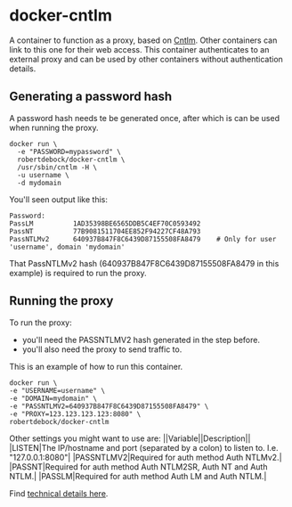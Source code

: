 # docker-cntlm
A container to function as a proxy, based on [Cntlm](http://cntlm.sourceforge.net). Other containers can link to this one for their web access. This container authenticates to an external proxy and can be used by other containers without authentication details.

## Generating a password hash
A password hash needs te be generated once, after which is can be used when running the proxy.

    docker run \
      -e "PASSWORD=mypassword" \
      robertdebock/docker-cntlm \
      /usr/sbin/cntlm -H \
      -u username \
      -d mydomain

You'll seen output like this:

    Password: 
    PassLM          1AD35398BE6565DDB5C4EF70C0593492
    PassNT          77B9081511704EE852F94227CF48A793
    PassNTLMv2      640937B847F8C6439D87155508FA8479    # Only for user 'username', domain 'mydomain'

That PassNTLMv2 hash (640937B847F8C6439D87155508FA8479 in this example) is required to run the proxy.

## Running the proxy
To run the proxy:
- you'll need the PASSNTLMV2 hash generated in the step before.
- you'll also need the proxy to send traffic to.

This is an example of how to run this container.
 
    docker run \
    -e "USERNAME=username" \
    -e "DOMAIN=mydomain" \
    -e "PASSNTLMV2=640937B847F8C6439D87155508FA8479" \
    -e "PROXY=123.123.123.123:8080" \
    robertdebock/docker-cntlm

Other settings you might want to use are:
||Variable||Description||
|LISTEN|The IP/hostname and port (separated by a colon) to listen to. I.e. "127.0.0.1:8080"|
|PASSNTLMV2|Required for auth method Auth NTLMv2.|
|PASSNT|Required for auth method Auth NTLM2SR, Auth NT and Auth NTLM.|
|PASSLM|Required for auth method Auth LM and Auth NTLM.|

Find [technical details here](http://cntlm.sourceforge.net/cntlm_manual.pdf).
